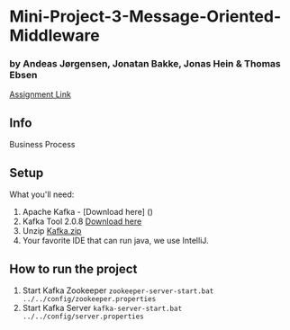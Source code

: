 # Mini-Project-3-Message-Oriented-Middleware

###   by Andeas Jørgensen, Jonatan Bakke, Jonas Hein & Thomas  Ebsen
[Assignment Link](A8-MOM.pdf)  
 
## Info
Business Process
 
## Setup
What you'll need:
1. Apache Kafka - [Download here] ()
2. Kafka Tool 2.0.8 [Download here](https://www.kafkatool.com/download.html)
3. Unzip [Kafka.zip](kafka.zip)
2. Your favorite IDE that can run java, we use IntelliJ.
 
## How to run the project
1. Start Kafka Zookeeper `zookeeper-server-start.bat ../../config/zookeeper.properties`
2. Start Kafka Server `kafka-server-start.bat ../../config/server.properties`